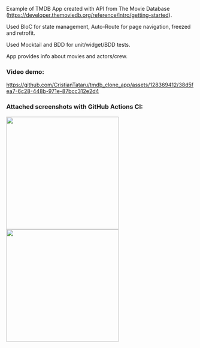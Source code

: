 Example of TMDB App created with API from The Movie Database (https://developer.themoviedb.org/reference/intro/getting-started).

Used BloC for state management, Auto-Route for page navigation, freezed and retrofit.

Used Mocktail and BDD for unit/widget/BDD tests.

App provides info about movies and actors/crew.

### Video demo:

https://github.com/CristianTataru/tmdb_clone_app/assets/128369412/38d5fea7-6c28-448b-971e-87bcc312e2d4

### Attached screenshots with GitHub Actions CI:

<img src="https://github.com/CristianTataru/tmdb_clone_app/assets/128369412/63351223-a3e9-48cc-8351-f063a9def429.jpg" width="300px"/> 

<img src="https://github.com/CristianTataru/tmdb_clone_app/assets/128369412/1fc0bc6e-f01f-4150-a80c-4777ba60f0b6.jpg" width="300px"/> 




